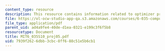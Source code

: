 ```yaml
---
content_type: resource
description: This resource contains information related to optimizer project assignment.
file: https://ol-ocw-studio-app-qa.s3.amazonaws.com/courses/6-035-computer-language-engineering-spring-2010/7939f2626dbb3cbc8ff688c51e5b6cb1_MIT6_035S10_proj05.pdf
file_type: application/pdf
parent_uid: ad4a9fe4-40de-d1ea-0321-e199c3f6f5b8
resourcetype: Document
title: MIT6_035S10_proj05.pdf
uid: 7939f262-6dbb-3cbc-8ff6-88c51e5b6cb1
---
```

